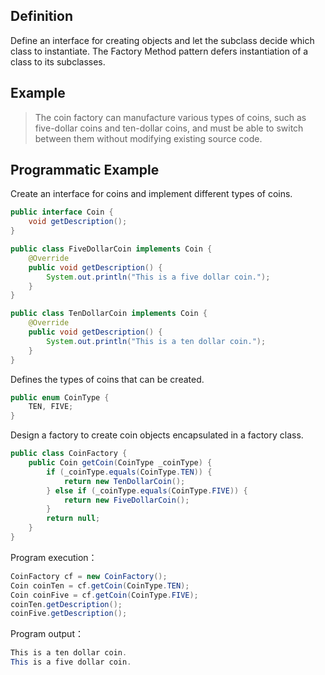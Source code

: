 ## Definition

Define an interface for creating objects and let the subclass decide which class to instantiate. The Factory Method pattern defers instantiation of a class to its subclasses.

## Example

> The coin factory can manufacture various types of coins, such as five-dollar coins and ten-dollar coins, and must be able to switch between them without modifying existing source code.

## Programmatic Example

Create an interface for coins and implement different types of coins.

```java
public interface Coin {
    void getDescription();
}

public class FiveDollarCoin implements Coin {
    @Override
    public void getDescription() {
        System.out.println("This is a five dollar coin.");
    }
}

public class TenDollarCoin implements Coin {
    @Override
    public void getDescription() {
        System.out.println("This is a ten dollar coin.");
    }
}
```

Defines the types of coins that can be created.

```java
public enum CoinType {
    TEN, FIVE;
}
```

Design a factory to create coin objects encapsulated in a factory class.

```java
public class CoinFactory {
    public Coin getCoin(CoinType _coinType) {
        if (_coinType.equals(CoinType.TEN)) {
            return new TenDollarCoin();
        } else if (_coinType.equals(CoinType.FIVE)) {
            return new FiveDollarCoin();
        }
        return null;
    }
}
```

Program execution：

```java
CoinFactory cf = new CoinFactory();
Coin coinTen = cf.getCoin(CoinType.TEN);
Coin coinFive = cf.getCoin(CoinType.FIVE);
coinTen.getDescription();
coinFive.getDescription();
```

Program output：

```java
This is a ten dollar coin.
This is a five dollar coin.
```
